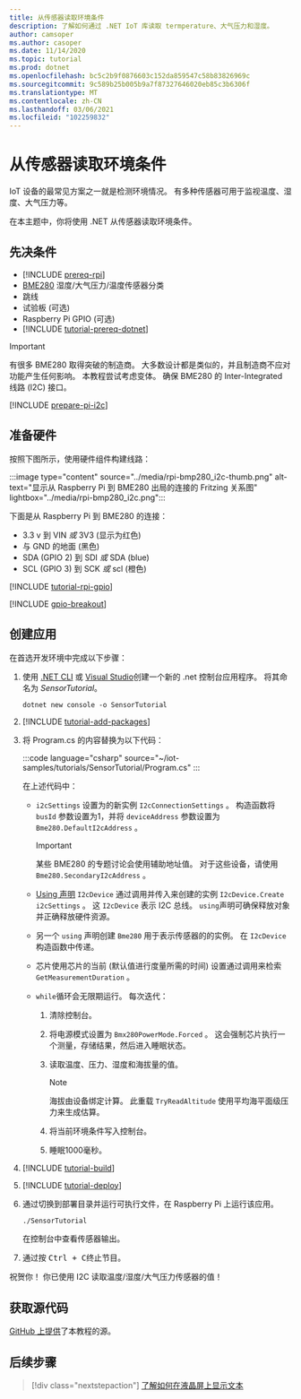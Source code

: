 ```yaml
---
title: 从传感器读取环境条件
description: 了解如何通过 .NET IoT 库读取 termperature、大气压力和湿度。
author: camsoper
ms.author: casoper
ms.date: 11/14/2020
ms.topic: tutorial
ms.prod: dotnet
ms.openlocfilehash: bc5c2b9f0876603c152da859547c58b83826969c
ms.sourcegitcommit: 9c589b25b005b9a7f87327646020eb85c3b6306f
ms.translationtype: MT
ms.contentlocale: zh-CN
ms.lasthandoff: 03/06/2021
ms.locfileid: "102259832"
---
```

# <a name="read-environmental-conditions-from-a-sensor"></a>从传感器读取环境条件

IoT 设备的最常见方案之一就是检测环境情况。 有多种传感器可用于监视温度、湿度、大气压力等。

在本主题中，你将使用 .NET 从传感器读取环境条件。

## <a name="prerequisites"></a>先决条件

- [!INCLUDE [prereq-rpi](../includes/prereq-rpi.md)]
- [BME280](https://learn.adafruit.com/adafruit-bme280-humidity-barometric-pressure-temperature-sensor-breakout) 湿度/大气压力/温度传感器分类
- 跳线
- 试验板 (可选) 
- Raspberry Pi GPIO (可选) 
- [!INCLUDE [tutorial-prereq-dotnet](../includes/tutorial-prereq-dotnet.md)]

> [!IMPORTANT]
> 有很多 BME280 取得突破的制造商。 大多数设计都是类似的，并且制造商不应对功能产生任何影响。 本教程尝试考虑变体。 确保 BME280 的 Inter-Integrated 线路 (I2C) 接口。

[!INCLUDE [prepare-pi-i2c](../includes/prepare-pi-i2c.md)]

## <a name="prepare-the-hardware"></a>准备硬件

按照下图所示，使用硬件组件构建线路：

:::image type="content" source="../media/rpi-bmp280_i2c-thumb.png" alt-text="显示从 Raspberry Pi 到 BME280 出局的连接的 Fritzing 关系图" lightbox="../media/rpi-bmp280_i2c.png":::

下面是从 Raspberry Pi 到 BME280 的连接：

- 3.3 v 到 VIN *或* 3V3 (显示为红色) 
- 与 GND 的地面 (黑色) 
- SDA (GPIO 2) 到 SDI *或* SDA (blue) 
- SCL (GPIO 3) 到 SCK *或* scl (橙色) 

[!INCLUDE [tutorial-rpi-gpio](../includes/tutorial-rpi-gpio.md)]

[!INCLUDE [gpio-breakout](../includes/gpio-breakout.md)]

## <a name="create-the-app"></a>创建应用

在首选开发环境中完成以下步骤：

1. 使用 [.NET CLI](../../core/tools/dotnet-new.md) 或 [Visual Studio](../../core/tutorials/with-visual-studio.md)创建一个新的 .net 控制台应用程序。 将其命名为 *SensorTutorial*。

    ```dotnetcli
    dotnet new console -o SensorTutorial
    ```

1. [!INCLUDE [tutorial-add-packages](../includes/tutorial-add-packages.md)]
1. 将 Program.cs 的内容替换为以下代码：

    :::code language="csharp" source="~/iot-samples/tutorials/SensorTutorial/Program.cs" :::

    在上述代码中：

    - `i2cSettings` 设置为的新实例 `I2cConnectionSettings` 。 构造函数将 `busId` 参数设置为1，并将 `deviceAddress` 参数设置为 `Bme280.DefaultI2cAddress` 。

        > [!IMPORTANT]
        > 某些 BME280 的专题讨论会使用辅助地址值。 对于这些设备，请使用 `Bme280.SecondaryI2cAddress` 。

    - [Using 声明](../../csharp/whats-new/csharp-8.md#using-declarations) `I2cDevice` 通过调用并传入来创建的实例 `I2cDevice.Create` `i2cSettings` 。 这 `I2cDevice` 表示 I2C 总线。 `using`声明可确保释放对象并正确释放硬件资源。
    - 另一个 `using` 声明创建 `Bme280` 用于表示传感器的的实例。 在 `I2cDevice` 构造函数中传递。
    - 芯片使用芯片的当前 (默认值进行度量所需的时间) 设置通过调用来检索 `GetMeasurementDuration` 。
    - `while`循环会无限期运行。 每次迭代：
        1. 清除控制台。
        1. 将电源模式设置为 `Bmx280PowerMode.Forced` 。 这会强制芯片执行一个测量，存储结果，然后进入睡眠状态。
        1. 读取温度、压力、湿度和海拔量的值。

            > [!NOTE]
            > 海拔由设备绑定计算。 此重载 `TryReadAltitude` 使用平均海平面级压力来生成估算。

        1. 将当前环境条件写入控制台。
        1. 睡眠1000毫秒。

1. [!INCLUDE [tutorial-build](../includes/tutorial-build.md)]
1. [!INCLUDE [tutorial-deploy](../includes/tutorial-deploy.md)]
1. 通过切换到部署目录并运行可执行文件，在 Raspberry Pi 上运行该应用。

    ```bash
    ./SensorTutorial
    ```

    在控制台中查看传感器输出。

1. 通过按 <kbd>Ctrl + C</kbd>终止节目。

祝贺你！ 你已使用 I2C 读取温度/湿度/大气压力传感器的值！

## <a name="get-the-source-code"></a>获取源代码

[GitHub 上提供](https://github.com/MicrosoftDocs/dotnet-iot-assets/tree/master/tutorials/SensorTutorial)了本教程的源。

## <a name="next-steps"></a>后续步骤

> [!div class="nextstepaction"]
> [了解如何在液晶屏上显示文本](../tutorials/lcd-display.md)
